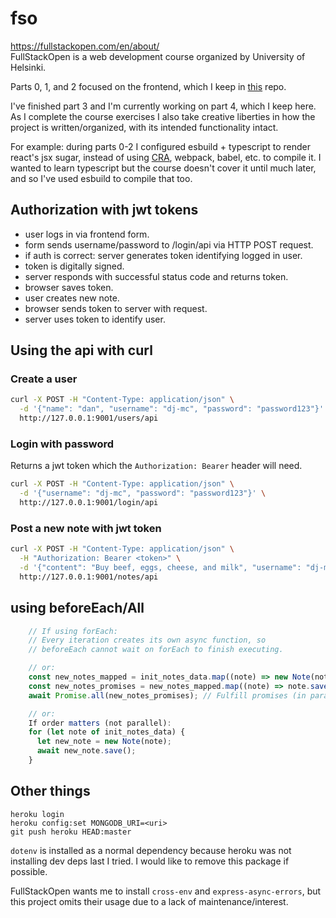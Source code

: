 # fso

<https://fullstackopen.com/en/about/>  
FullStackOpen is a web development course organized by University of Helsinki.

Parts 0, 1, and 2 focused on the frontend, which I keep in [this](https://github.com/dj-mc/esb-r) repo.

I've finished part 3 and I'm currently working on part 4, which I keep here.
As I complete the course exercises I also take creative liberties in how the
project is written/organized, with its intended functionality intact.

For example: during parts 0-2 I configured esbuild + typescript to render
react's jsx sugar, instead of using [CRA](https://create-react-app.dev/),
webpack, babel, etc. to compile it. I wanted to learn typescript but the course
doesn't cover it until much later, and so I've used esbuild to compile that too.

## Authorization with jwt tokens

- user logs in via frontend form.
- form sends username/password to /login/api via HTTP POST request.
- if auth is correct: server generates token identifying logged in user.
- token is digitally signed.
- server responds with successful status code and returns token.
- browser saves token.
- user creates new note.
- browser sends token to server with request.
- server uses token to identify user.

## Using the api with curl

### Create a user

```bash
curl -X POST -H "Content-Type: application/json" \
  -d '{"name": "dan", "username": "dj-mc", "password": "password123"}' \
  http://127.0.0.1:9001/users/api
```

### Login with password  

Returns a jwt token which the `Authorization: Bearer` header will need.

```bash
curl -X POST -H "Content-Type: application/json" \
  -d '{"username": "dj-mc", "password": "password123"}' \
  http://127.0.0.1:9001/login/api
```

### Post a new note with jwt token

```bash
curl -X POST -H "Content-Type: application/json" \
  -H "Authorization: Bearer <token>" \
  -d '{"content": "Buy beef, eggs, cheese, and milk", "username": "dj-mc"}' \
  http://127.0.0.1:9001/notes/api
```

## using beforeEach/All

```javascript
    // If using forEach:
    // Every iteration creates its own async function, so
    // beforeEach cannot wait on forEach to finish executing.

    // or:
    const new_notes_mapped = init_notes_data.map((note) => new Note(note));
    const new_notes_promises = new_notes_mapped.map((note) => note.save());
    await Promise.all(new_notes_promises); // Fulfill promises (in parallel)

    // or:
    If order matters (not parallel):
    for (let note of init_notes_data) {
      let new_note = new Note(note);
      await new_note.save();
    }
```

## Other things

`heroku login`  
`heroku config:set MONGODB_URI=<uri>`  
`git push heroku HEAD:master`

`dotenv` is installed as a normal dependency because heroku was not installing
dev deps last I tried. I would like to remove this package if possible.

FullStackOpen wants me to install `cross-env` and `express-async-errors`, but
this project omits their usage due to a lack of maintenance/interest.

